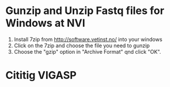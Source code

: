 # Gunzip and Unzip Fastq files for Windows at NVI
1. Install 7zip from http://software.vetinst.no/ into your windows
2. Click on the 7zip and choose the file you need to gunzip
3. Choose the "gzip" option in "Archive Format" qnd  click "OK". 

# Cititig VIGASP
